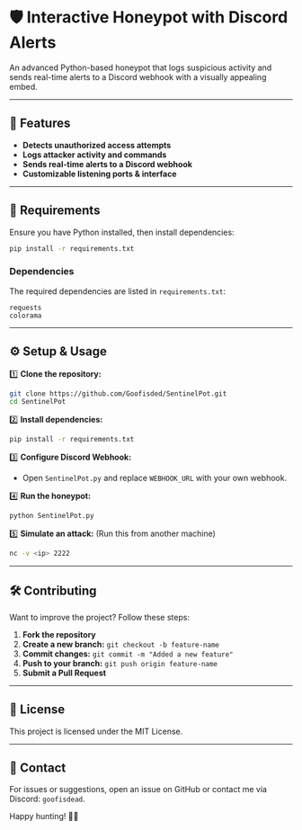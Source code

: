 # 🛡️ Interactive Honeypot with Discord Alerts

An advanced Python-based honeypot that logs suspicious activity and sends real-time alerts to a Discord webhook with a visually appealing embed.

---

## 🚀 Features
- **Detects unauthorized access attempts**
- **Logs attacker activity and commands**
- **Sends real-time alerts to a Discord webhook**
- **Customizable listening ports & interface**

---

## 📜 Requirements
Ensure you have Python installed, then install dependencies:

```bash
pip install -r requirements.txt
```

### Dependencies
The required dependencies are listed in `requirements.txt`:

```
requests
colorama

```

---

## ⚙️ Setup & Usage

1️⃣ **Clone the repository:**
```bash
git clone https://github.com/Goofisded/SentinelPot.git
cd SentinelPot
```

2️⃣ **Install dependencies:**
```bash
pip install -r requirements.txt
```

3️⃣ **Configure Discord Webhook:**
- Open `SentinelPot.py` and replace `WEBHOOK_URL` with your own webhook.

4️⃣ **Run the honeypot:**
```bash
python SentinelPot.py
```

5️⃣ **Simulate an attack:** (Run this from another machine)
```bash
nc -v <ip> 2222
```

---

## 🛠️ Contributing

Want to improve the project? Follow these steps:

1. **Fork the repository**
2. **Create a new branch:** `git checkout -b feature-name`
3. **Commit changes:** `git commit -m "Added a new feature"`
4. **Push to your branch:** `git push origin feature-name`
5. **Submit a Pull Request**

---

## 📝 License

This project is licensed under the MIT License.

---

## 📧 Contact

For issues or suggestions, open an issue on GitHub or contact me via Discord: `goofisdead`.

Happy hunting! 🕵️‍♂️
